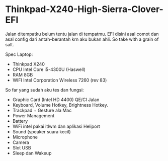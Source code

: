 # Thinkpad-X240-High-Sierra-Clover-EFI
Jalan ditempatku belum tentu jalan di tempatmu. EFI disini asal comot dan asal config dari antah-berantah krn aku bukan ahli. So take with a grain of salt.

Spec Laptop:
- Thinkpad X240
- CPU Intel Core i5-4300U (Haswell)
- RAM 8GB
- WIFI Intel Corporation Wireless 7260 (rev 83)

So far yang sudah aku tes dan fungsi:
- Graphic Card (Intel HD 4400) QE/CI Jalan
- Keyboard, Volume Hotkey, Brightness Hotkey.
- Trackpad + Gesture ala Mac
- Power Management
- Battery
- WiFi intel pakai itlwm dan aplikasi Heliport
- Sound (speaker suara kecil)
- Microphone
- Camera
- Slot USB
- Sleep dan Wakeup

